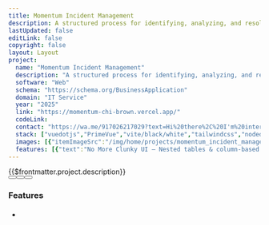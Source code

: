 ```yaml
---
title: Momentum Incident Management
description: A structured process for identifying, analyzing, and resolving incidents that disrupt an organization's operations
lastUpdated: false
editLink: false
copyright: false
layout: Layout
project:
  name: "Momentum Incident Management"
  description: "A structured process for identifying, analyzing, and resolving incidents that disrupt an organization's operations"
  software: "Web"
  schema: "https://schema.org/BusinessApplication"
  domain: "IT Service"
  year: "2025"
  link: "https://momentum-chi-brown.vercel.app/"
  codeLink: 
  contact: "https://wa.me/917026217029?text=Hi%20there%2C%20I'm%20interested%20in%20a%20custom%20code%20solution%20for%20"
  stack: ["vuedotjs","PrimeVue","vite/black/white","tailwindcss","nodedotjs","express/black/white","pnpm","swagger","mongodb","vercel/black/white","Eslint","Prettier","github/black/white"]
  images: [{"itemImageSrc":"/img/home/projects/momentum_incident_management.webp","alt":"Incident Management"},{"itemImageSrc":"/img/projects/momentum/swagger.webp","alt":"Incident Management swagger api docs"},{"itemImageSrc":"/img/projects/momentum/expanded_incident.webp","alt":"Incident Management expanded incident"},{"itemImageSrc":"/img/projects/momentum/sorting_searching.webp","alt":"Incident Management sorting searching"},{"itemImageSrc":"/img/projects/momentum/download_incidents.webp","alt":"Incident Management download incidents"},{"itemImageSrc":"/img/projects/momentum/incident_notes_task.webp","alt":"Incident Management incident notes,task"},{"itemImageSrc":"/img/projects/momentum/edit_notes.webp","alt":"Incident Management edit notes"},{"itemImageSrc":"/img/projects/momentum/view_notes.webp","alt":"Incident Management view notes"},{"itemImageSrc":"/img/projects/momentum/edit_task.webp","alt":"Incident Management edit task"},{"itemImageSrc":"/img/projects/momentum/edit_incident.webp","alt":"Incident Management edit incident"},{"itemImageSrc":"/img/projects/momentum/login.webp","alt":"Incident Management Login"},{"itemImageSrc":"/img/projects/momentum/register.webp","alt":"Incident Management register"}]
  features: [{"text":"No More Clunky UI – Nested tables & column-based filtering (text, date, select) make incident tracking effortless."},{"text":"Nested CRUD for Incidents & Tasks – Create, update, and manage tasks seamlessly, with an option to add notes."},{"text":"Choose & Create CIs – Define and manage configuration items with ease."},{"text":"Automate with Swagger APIs – Ready for CI/CD pipelines, making integrations a breeze."},{"text":"Seamless Deployment – Frontend & backend deployed on Vercel for high performance."},{"text":"MongoDB Seeding – Easily set up initial data for a smooth start."},{"text":"Swagger Documentation – <a href='https://momentum-chi-brown.vercel.app/api-docs' target='_blank'>Well-documented APIs</a> for easy collaboration and scaling."},{"text":"No Costly Subscriptions – A powerful alternative to expensive service management platforms"}]
---
```

<div>
    <div class="col-12 ">
      <div class="my-2 text-l line-height-3">{{$frontmatter.project.description}}</div>
    </div>
    <div class="flex flex-column" itemscope itemtype="https://schema.org/SoftwareApplication">
      <div v-if="$frontmatter.project.images">
        <div class="card" v-if="$frontmatter.project.images.length != 1">
          <Galleria :value="$frontmatter.project.images" :responsiveOptions="responsiveOptions" :numVisible="5"
              :circular="true" :showItemNavigators="true" :showThumbnails="true" :pt="{
                  prevButton: { 'aria-label': 'Previous screen of project' },
                  nextButton: { 'aria-label': 'Next screen of project' }
              }">
              <template #item="slotProps">
                  <img :src="slotProps.item.itemImageSrc" :alt="slotProps.item.alt"
                      style="width: 100%; display: block" loading="eager" fetchpriority="high" />
              </template>
              <template #thumbnail="slotProps">
                  <img :src="slotProps.item.itemImageSrc" :alt="slotProps.item.alt" />
              </template>
          </Galleria>
        </div>
        <div class="card" v-else>
            <img :src="$frontmatter.project.images[0].itemImageSrc" :alt="$frontmatter.project.images[0].alt"
                style="width: 100%; display: block" loading="eager" fetchpriority="high" />
        </div>
      </div>
      <div class="col-12 ">
        <Stacks :stack="$frontmatter.project.stack" :other-skills="$frontmatter.project.otherSkills" />
      </div>
      <div class="col-12 pt-4">
        <link itemprop="applicationCategory" :href="$frontmatter.project.schema" />
        <div
          class="flex md:flex-row flex-column justify-content-center align-items-center gap-2 my-4 w-full max-w-96">
          <a v-if="$frontmatter.project.contact" :href="`$frontmatter.project.contact $frontmatter.project.name`" target="_blank"
              class="flex flex-row no-underline w-full">
              <Button label="Get Custom Code" icon="pi pi-inbox" severity="secondary" raised rounded
                  class="w-full" />
          </a>
          <a v-if="$frontmatter.project.link" :href="$frontmatter.project.link" target="_blank"
              class="flex flex-row no-underline w-full">
              <Button label="Live Demo" icon="pi pi-angle-double-right" severity="primary" raised
                  rounded class="w-full" />
          </a>
          <a v-if="$frontmatter.project.codeLink" :href="$frontmatter.project.codeLink" target="_blank"
              class="flex flex-row no-underline w-full">
              <Button label="Get Started" icon="pi pi-github" severity="secondary" raised rounded
                  class="w-full" />
          </a>
        </div>
      </div>
    </div>
</div>
<div class="flex flex-column px-4">
  <h3 class="my-2 text-l">Features</h3>
  <ul class="my-2 md:ml-3 text-sm">
    <li v-for="feature in $frontmatter.project.features" :key="feature.text"
      class="flex flex-row align-content-center line-height-3">
      <i class="pi pi-verified m-2 bg-primary" alt="arrow" style="font-size: 1rem;"></i>
      <h4 class="m-2 text-sm" v-html="feature.text"></h4>
    </li>
  </ul>
</div>

<script setup>
import { responsiveOptions } from "@data/responsive.js"
</script>

